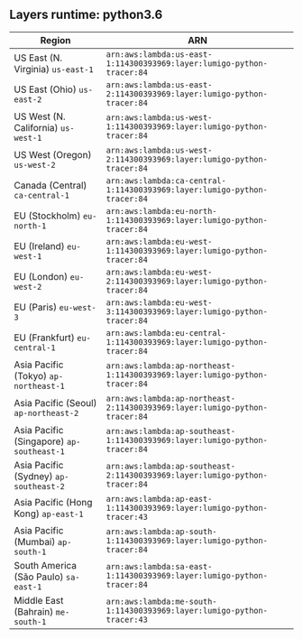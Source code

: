 Layers runtime: python3.6
----
| Region | ARN |
| --- | --- |
|US East (N. Virginia)  `us-east-1`|`arn:aws:lambda:us-east-1:114300393969:layer:lumigo-python-tracer:84`|
|US East (Ohio)  `us-east-2`|`arn:aws:lambda:us-east-2:114300393969:layer:lumigo-python-tracer:84`|
|US West (N. California)  `us-west-1`|`arn:aws:lambda:us-west-1:114300393969:layer:lumigo-python-tracer:84`|
|US West (Oregon)  `us-west-2`|`arn:aws:lambda:us-west-2:114300393969:layer:lumigo-python-tracer:84`|
|Canada (Central)  `ca-central-1`|`arn:aws:lambda:ca-central-1:114300393969:layer:lumigo-python-tracer:84`|
|EU (Stockholm)  `eu-north-1`|`arn:aws:lambda:eu-north-1:114300393969:layer:lumigo-python-tracer:84`|
|EU (Ireland)  `eu-west-1`|`arn:aws:lambda:eu-west-1:114300393969:layer:lumigo-python-tracer:84`|
|EU (London)  `eu-west-2`|`arn:aws:lambda:eu-west-2:114300393969:layer:lumigo-python-tracer:84`|
|EU (Paris)  `eu-west-3`|`arn:aws:lambda:eu-west-3:114300393969:layer:lumigo-python-tracer:84`|
|EU (Frankfurt)  `eu-central-1`|`arn:aws:lambda:eu-central-1:114300393969:layer:lumigo-python-tracer:84`|
|Asia Pacific (Tokyo)  `ap-northeast-1`|`arn:aws:lambda:ap-northeast-1:114300393969:layer:lumigo-python-tracer:84`|
|Asia Pacific (Seoul)  `ap-northeast-2`|`arn:aws:lambda:ap-northeast-2:114300393969:layer:lumigo-python-tracer:84`|
|Asia Pacific (Singapore)  `ap-southeast-1`|`arn:aws:lambda:ap-southeast-1:114300393969:layer:lumigo-python-tracer:84`|
|Asia Pacific (Sydney)  `ap-southeast-2`|`arn:aws:lambda:ap-southeast-2:114300393969:layer:lumigo-python-tracer:84`|
|Asia Pacific (Hong Kong)  `ap-east-1`|`arn:aws:lambda:ap-east-1:114300393969:layer:lumigo-python-tracer:43`|
|Asia Pacific (Mumbai)  `ap-south-1`|`arn:aws:lambda:ap-south-1:114300393969:layer:lumigo-python-tracer:84`|
|South America (São Paulo)  `sa-east-1`|`arn:aws:lambda:sa-east-1:114300393969:layer:lumigo-python-tracer:84`|
|Middle East (Bahrain)  `me-south-1`|`arn:aws:lambda:me-south-1:114300393969:layer:lumigo-python-tracer:43`|
